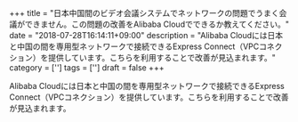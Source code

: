 +++
title = "日本中国間のビデオ会議システムでネットワークの問題でうまく会議ができません。この問題の改善をAlibaba Cloudでできるか教えてください。"
date = "2018-07-28T16:14:11+09:00"
description = "Alibaba Cloudには日本と中国の間を専用型ネットワークで接続できるExpress Connect（VPCコネクション）を提供しています。こちらを利用することで改善が見込まれます。"
category = ['']
tags = ['']
draft = false
+++

Alibaba Cloudには日本と中国の間を専用型ネットワークで接続できるExpress Connect（VPCコネクション）を提供しています。こちらを利用することで改善が見込まれます。
